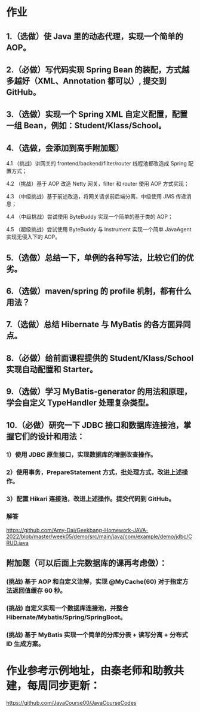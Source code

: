 # 作业
## 1.（选做）使 Java 里的动态代理，实现一个简单的 AOP。


## 2.（必做）写代码实现 Spring Bean 的装配，方式越多越好（XML、Annotation 都可以）, 提交到 GitHub。


## 3.（选做）实现一个 Spring XML 自定义配置，配置一组 Bean，例如：Student/Klass/School。

## 4.（选做，会添加到高手附加题）

4.1 （挑战）讲网关的 frontend/backend/filter/router 线程池都改造成 Spring 配置方式；

4.2 （挑战）基于 AOP 改造 Netty 网关，filter 和 router 使用 AOP 方式实现；

4.3 （中级挑战）基于前述改造，将网关请求前后端分离，中级使用 JMS 传递消息；

4.4 （中级挑战）尝试使用 ByteBuddy 实现一个简单的基于类的 AOP；

4.5 （超级挑战）尝试使用 ByteBuddy 与 Instrument 实现一个简单 JavaAgent 实现无侵入下的 AOP。


## 5.（选做）总结一下，单例的各种写法，比较它们的优劣。

## 6.（选做）maven/spring 的 profile 机制，都有什么用法？

## 7.（选做）总结 Hibernate 与 MyBatis 的各方面异同点。

## 8.（必做）给前面课程提供的 Student/Klass/School 实现自动配置和 Starter。

## 9.（选做）学习 MyBatis-generator 的用法和原理，学会自定义 TypeHandler 处理复杂类型。

## 10.（必做）研究一下 JDBC 接口和数据库连接池，掌握它们的设计和用法：
### 1）使用 JDBC 原生接口，实现数据库的增删改查操作。

### 2）使用事务，PrepareStatement 方式，批处理方式，改进上述操作。

### 3）配置 Hikari 连接池，改进上述操作。提交代码到 GitHub。

### 解答

https://github.com/Amy-Dai/Geekbang-Homework-JAVA-2022/blob/master/week05/demo/src/main/java/com/example/demo/jdbc/CRUD.java


## 附加题（可以后面上完数据库的课再考虑做）：
### (挑战) 基于 AOP 和自定义注解，实现 @MyCache(60) 对于指定方法返回值缓存 60 秒。
### (挑战) 自定义实现一个数据库连接池，并整合 Hibernate/Mybatis/Spring/SpringBoot。
### (挑战) 基于 MyBatis 实现一个简单的分库分表 + 读写分离 + 分布式 ID 生成方案。

# 作业参考示例地址，由秦老师和助教共建，每周同步更新： 

https://github.com/JavaCourse00/JavaCourseCodes

